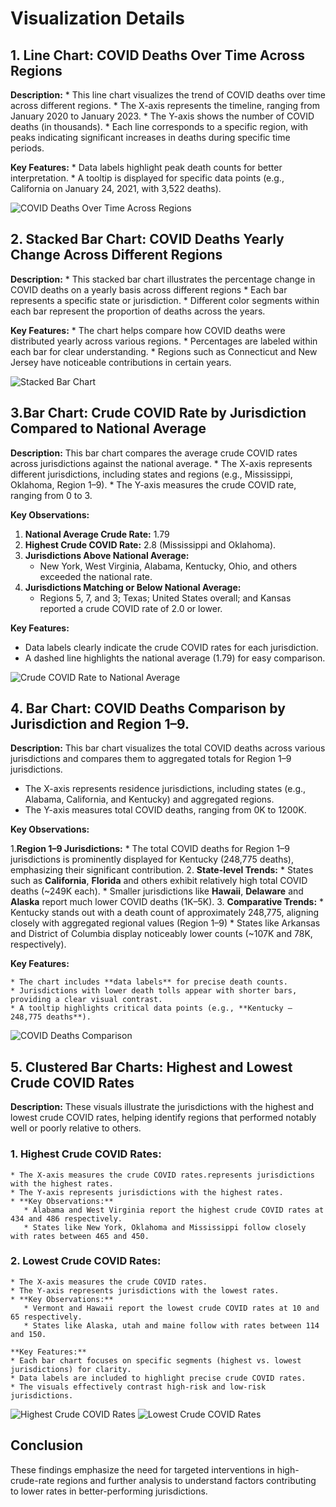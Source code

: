 # Visualization Details


## 1. Line Chart: COVID Deaths Over Time Across Regions

**Description:**
    * This line chart visualizes the trend of COVID deaths over time across different regions.
    * The X-axis represents the timeline, ranging from January 2020 to January 2023.
    * The Y-axis shows the number of COVID deaths (in thousands).
    * Each line corresponds to a specific region, with peaks indicating significant increases in deaths during specific time periods.

**Key Features:**
    * Data labels highlight peak death counts for better interpretation.
    * A tooltip is displayed for specific data points (e.g., California on January 24, 2021, with 3,522 deaths).

![COVID Deaths Over Time Across Regions](PowerBI/Images/Line_chart-COVID_Deaths_across_regions)

## 2. Stacked Bar Chart: COVID Deaths Yearly Change Across Different Regions

**Description:**
    * This stacked bar chart illustrates the percentage change in COVID deaths on a yearly basis across different regions
    * Each bar represents a specific state or jurisdiction.
    * Different color segments within each bar represent the proportion of deaths across the years.

**Key Features:**
    * The chart helps compare how COVID deaths were distributed yearly across various regions.
    * Percentages are labeled within each bar for clear understanding.
    * Regions such as Connecticut and New Jersey have noticeable contributions in certain years.

![Stacked Bar Chart](PowerBI/Images/Stacked_bar-COVID_deaths_across_regions)

## 3.Bar Chart: Crude COVID Rate by Jurisdiction Compared to National Average

**Description:**
    This bar chart compares the average crude COVID rates across jurisdictions against the national average.
    * The X-axis represents different jurisdictions, including states and regions (e.g., Mississippi, Oklahoma, Region 1–9).
    * The Y-axis measures the crude COVID rate, ranging from 0 to 3.

**Key Observations:**

   1. **National Average Crude Rate:** 1.79
   2. **Highest Crude COVID Rate:** 2.8 (Mississippi and Oklahoma).
   3. **Jurisdictions Above National Average:**
       - New York, West Virginia, Alabama, Kentucky, Ohio, and others exceeded the national rate.
   4. **Jurisdictions Matching or Below National Average:**   
       - Regions 5, 7, and 3; Texas; United States overall; and Kansas reported a crude COVID rate of 2.0 or lower.

**Key Features:**

   * Data labels clearly indicate the crude COVID rates for each jurisdiction.
   * A dashed line highlights the national average (1.79) for easy comparison.

![Crude COVID Rate to National Average](PowerBI/Images/Bar_chart-Crude_COVID_Rateto_National_Average)

## 4. Bar Chart: COVID Deaths Comparison by Jurisdiction and Region 1–9.

 **Description:**
   This bar chart visualizes the total COVID deaths across various jurisdictions and compares them to aggregated totals for Region 1–9 jurisdictions.
   * The X-axis represents residence jurisdictions, including states (e.g., Alabama, California, and Kentucky) and aggregated regions.
   * The Y-axis measures total COVID deaths, ranging from 0K to 1200K.

 **Key Observations:**

 1.**Region 1–9 Jurisdictions:**
    * The total COVID deaths for Region 1–9 jurisdictions is prominently displayed for Kentucky (248,775 deaths), emphasizing their significant contribution.
 2. **State-level Trends:**
    * States such as **California**, **Florida** and others exhibit relatively high total COVID deaths (~249K each).
    * Smaller jurisdictions like **Hawaii**, **Delaware** and **Alaska** report much lower COVID deaths (1K–5K).
 3. **Comparative Trends:**
    * Kentucky stands out with a death count of approximately 248,775, aligning closely with aggregated regional values (Region 1–9)
    * States like Arkansas and District of Columbia display noticeably lower counts (~107K and 78K, respectively).

  **Key Features:**

    * The chart includes **data labels** for precise death counts.
    * Jurisdictions with lower death tolls appear with shorter bars, providing a clear visual contrast.
    * A tooltip highlights critical data points (e.g., **Kentucky – 248,775 deaths**).

![COVID Deaths Comparison](PowerBI/Images/Bar_Chart-COVID_Deaths_Comparison)

## 5. Clustered Bar Charts: Highest and Lowest Crude COVID Rates

**Description:**
   These visuals illustrate the jurisdictions with the highest and lowest crude COVID rates, helping  identify regions that performed notably well or poorly relative to others.

  ### 1. Highest Crude COVID Rates:
    * The X-axis measures the crude COVID rates.represents jurisdictions with the highest rates.
    * The Y-axis represents jurisdictions with the highest rates.
    * **Key Observations:**
       * Alabama and West Virginia report the highest crude COVID rates at 434 and 486 respectively.
       * States like New York, Oklahoma and Mississippi follow closely with rates between 465 and 450.

  ### 2. Lowest Crude COVID Rates:
    * The X-axis measures the crude COVID rates.
    * The Y-axis represents jurisdictions with the lowest rates.
    * **Key Observations:**
       * Vermont and Hawaii report the lowest crude COVID rates at 10 and 65 respectively.
       * States like Alaska, utah and maine follow with rates between 114 and 150.

    **Key Features:**
    * Each bar chart focuses on specific segments (highest vs. lowest jurisdictions) for clarity.
    * Data labels are included to highlight precise crude COVID rates.
    * The visuals effectively contrast high-risk and low-risk jurisdictions.

![Highest Crude COVID Rates](PowerBI/Images/Highest_Crude_COVID_Rates)
![Lowest Crude COVID Rates](PowerBI/Images/Lowest_Crude_COVID_Rates)

## Conclusion
These findings emphasize the need for targeted interventions in high-crude-rate regions and further analysis to understand factors contributing to lower rates in better-performing jurisdictions.

